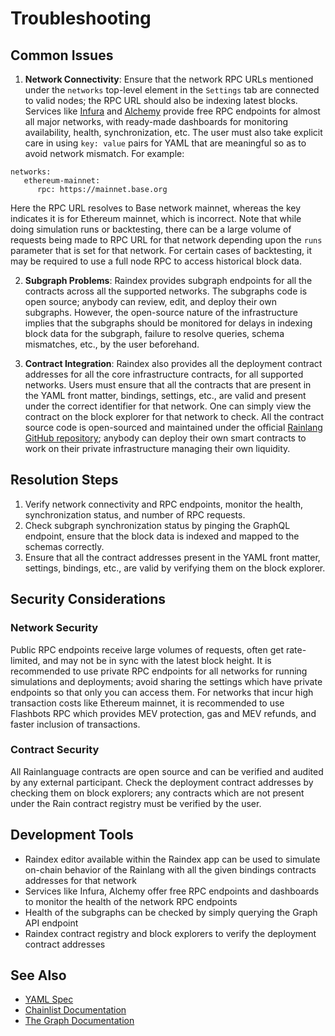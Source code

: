 # Troubleshooting

## Common Issues
1. **Network Connectivity**: Ensure that the network RPC URLs mentioned under the `networks` top-level element in the `Settings` tab are connected to valid nodes; the RPC URL should also be indexing latest blocks. Services like [Infura](https://www.infura.io/) and [Alchemy](https://www.alchemy.com/) provide free RPC endpoints for almost all major networks, with ready-made dashboards for monitoring availability, health, synchronization, etc. The user must also take explicit care in using `key: value` pairs for YAML that are meaningful so as to avoid network mismatch. For example:
```
networks:
   ethereum-mainnet: 
      rpc: https://mainnet.base.org
```
Here the RPC URL resolves to Base network mainnet, whereas the key indicates it is for Ethereum mainnet, which is incorrect.
Note that while doing simulation runs or backtesting, there can be a large volume of requests being made to RPC URL for that network depending upon the `runs` parameter that is set for that network. For certain cases of backtesting, it may be required to use a full node RPC to access historical block data.

2. **Subgraph Problems**: Raindex provides subgraph endpoints for all the contracts across all the supported networks. The subgraphs code is open source; anybody can review, edit, and deploy their own subgraphs. However, the open-source nature of the infrastructure implies that the subgraphs should be monitored for delays in indexing block data for the subgraph, failure to resolve queries, schema mismatches, etc., by the user beforehand.

3. **Contract Integration**: Raindex also provides all the deployment contract addresses for all the core infrastructure contracts, for all supported networks. Users must ensure that all the contracts that are present in the YAML front matter, bindings, settings, etc., are valid and present under the correct identifier for that network. One can simply view the contract on the block explorer for that network to check. All the contract source code is open-sourced and maintained under the official [Rainlang GitHub repository](https://github.com/rainlanguage/); anybody can deploy their own smart contracts to work on their private infrastructure managing their own liquidity.

## Resolution Steps
1. Verify network connectivity and RPC endpoints, monitor the health, synchronization status, and number of RPC requests.
2. Check subgraph synchronization status by pinging the GraphQL endpoint, ensure that the block data is indexed and mapped to the schemas correctly.
3. Ensure that all the contract addresses present in the YAML front matter, settings, bindings, etc., are valid by verifying them on the block explorer.

## Security Considerations

### Network Security
Public RPC endpoints receive large volumes of requests, often get rate-limited, and may not be in sync with the latest block height. It is recommended to use private RPC endpoints for all networks for running simulations and deployments; avoid sharing the settings which have private endpoints so that only you can access them. For networks that incur high transaction costs like Ethereum mainnet, it is recommended to use Flashbots RPC which provides MEV protection, gas and MEV refunds, and faster inclusion of transactions.

### Contract Security
All Rainlanguage contracts are open source and can be verified and audited by any external participant. Check the deployment contract addresses by checking them on block explorers; any contracts which are not present under the Rain contract registry must be verified by the user.

## Development Tools
- Raindex editor available within the Raindex app can be used to simulate on-chain behavior of the Rainlang with all the given bindings contracts addresses for that network
- Services like Infura, Alchemy offer free RPC endpoints and dashboards to monitor the health of the network RPC endpoints
- Health of the subgraphs can be checked by simply querying the Graph API endpoint
- Raindex contract registry and block explorers to verify the deployment contract addresses

## See Also
- [YAML Spec](https://yaml.org/spec/)
- [Chainlist Documentation](https://chainlist.org)
- [The Graph Documentation](https://thegraph.com/docs/en/)
